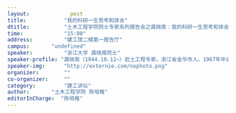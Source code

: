 ```yaml
---
layout: 			post
title:       	  "我的科研一生思考和体会"
dtitle:      	  "土木工程学院院士专家系列报告会之龚晓南：我的科研一生思考和体会"
time: 		  	  "15:00"
address:	  	  "建工馆二楼第一报告厅"
campus:	  	  "undefined"
speaker:	   	  "浙江大学 龚晓南院士"
speaker-profile: "龚晓南（1944.10.12—）岩土工程专家。浙江省金华市人。1967年毕业于清华大学土建系，。1984年获浙江大学岩土工程博士学位，1986年获洪堡奖学金赴德留学，1988年春回国。浙江大学滨海和城市岩土工程中心主任、教授、博士生导师。在地基处理、基坑工程、岩土工程施工环境效应及对策和工程教育等领域业绩突出。创建广义复合地基理论，促进形成复合地基工程应用体系。出版《复合地基》、《土塑性力学》和《高等土力学》等著作，主编《地基处理手册》、《深基坑工程设计施工手册》和《复合地基设计施工指南》等工程手册，主编国标《复合地基技术规范》等工程标准。2002年被授予茅以升土力学及基础工程大奖，被推选为2007年岩土工程学报黄文熙讲座人。"
speaker-img:	  "http://externie.com/nophoto.png"
organizer:		  ""
co-organizer:	  ""
category:		  "建工讲坛"
author:		  "土木工程学院 陈培稚"
editorInCharge:  "陈培稚"
---
```


